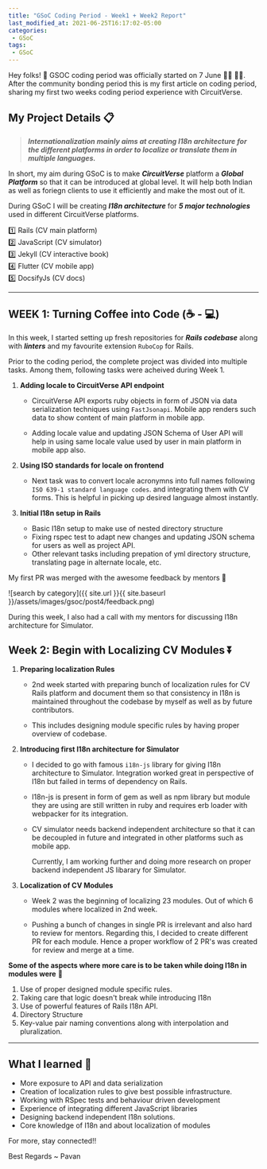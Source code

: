 ```yaml
---
title: "GSoC Coding Period - Week1 + Week2 Report"
last_modified_at: 2021-06-25T16:17:02-05:00
categories:
 - GSoC
tags:
 - GSoC
---
```


Hey folks! :wave: GSOC coding period was officially started on 7 June :man_technologist: :man_technologist:. After the community bonding period this is my first article on coding period, sharing my first two weeks coding period experience with CircuitVerse. 

## My Project Details 📋 

> **_Internationalization mainly aims at creating I18n architecture for the different platforms in order to localize or translate them in multiple languages._**

In short, my aim during GSoC is to make ***CircuitVerse*** platform a ***Global Platform*** so that it can be introduced at global level. It will help both Indian as well as foriegn clients to use it efficiently and make the most out of it.

During GSoC I will be creating ***I18n architecture*** for ***5 major technologies*** used in different CircuitVerse platforms. <br>

:one: Rails (CV main platform) <br>
:two: JavaScript (CV simulator) <br>
:three: Jekyll (CV interactive book) <br>
:four: Flutter (CV mobile app)<br>
:five: DocsifyJs (CV docs)<br>

---------------------------------------------------------------------------------------------------------------

## WEEK 1: Turning Coffee into Code (☕ - 💻)

In this week, I started setting up fresh repositories for ***Rails codebase*** along with ***linters*** and my favourite extension ```RuboCop``` for Rails.

Prior to the coding period, the complete project was divided into multiple tasks. Among them, following tasks were acheived during Week 1. 

1. <strong>Adding locale to CircuitVerse API endpoint </strong>

      * CircuitVerse API exports ruby objects in form of JSON via data serialization techniques using ```FastJsonapi```. Mobile app renders such data to show content of main platform in mobile app.

      * Adding locale value and updating JSON Schema of User API will help in using same locale value used by user in main platform in mobile app also.

2. <strong>Using ISO standards for locale on frontend</strong>

      * Next task was to convert locale acronymns into full names following ```ISO 639-1 standard language codes```. and integrating them with CV forms. This is helpful in picking up desired language almost instantly.

3. <strong> Initial I18n setup in Rails</strong>

      *  Basic I18n setup to make use of nested directory structure
      *  Fixing rspec test to adapt new changes and updating JSON schema for users as well as project API.
      *  Other relevant tasks including prepation of yml directory structure, translating page in alternate locale, etc.

My first PR was merged with the awesome feedback by mentors 🤩 

![search by category]({{ site.url }}{{ site.baseurl }}/assets/images/gsoc/post4/feedback.png)


During this week, I also had a call with my mentors for discussing I18n architecture for Simulator.

## Week 2: Begin with Localizing CV Modules ⏬

1. <strong> Preparing localization Rules </strong>

      * 2nd week started with preparing bunch of localization rules for CV Rails platform and document them so that consistency in I18n is maintained throughout the codebase by myself as well as by future contributors.

      * This includes designing module specific rules by having proper overview of codebase.

2. <strong> Introducing first I18n architecture for Simulator </strong>

    * I decided to go with famous ```i18n-js``` library for giving I18n architecture to Simulator. Integration worked great in perspective of I18n but failed in terms of dependency on Rails.

    * I18n-js is present in form of gem as well as npm library but module they are using are still written in ruby and requires erb loader with webpacker for its integration.

    * CV simulator needs backend independent architecture so that it can be decoupled in future and integrated in other platforms such as mobile app.

      Currently, I am working further and doing more research on proper backend independent JS libarary for Simulator.

3. <strong>Localization of CV Modules</strong>

    * Week 2 was the beginning of localizing 23 modules. Out of which 6 modules where localized in 2nd week.

    * Pushing a bunch of changes in single PR is irrelevant and also hard to review for mentors. Regarding this, I decided to create different PR for each module. Hence a proper workflow of 2 PR's was created for review and merge at a time.


**Some of the aspects where more care is to be taken while doing I18n in modules were**  🔷
    
  1. Use of proper designed module specific rules.
  2. Taking care that logic doesn't break while introducing I18n
  3. Use of powerful features of Rails I18n API.
  4. Directory Structure
  5. Key-value pair naming conventions along with interpolation and pluralization.

------------------------------------------------------------------------------------------------------------------------

## What I learned 🎯

* More exposure to API and data serialization
* Creation of localization rules to give best possible infrastructure.
* Working with RSpec tests and behaviour driven development
* Experience of integrating different JavaScript libraries
* Designing backend independent I18n solutions.
* Core knowledge of I18n and about localization of modules

For more, stay connected!!

Best Regards ~ Pavan

